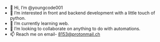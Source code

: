 - 👋 Hi, I’m @youngcode001
- 👀 I’m interested in front and backend development with a little touch of python.
- 🌱 I’m currently learning web.
- 💞️ I’m looking to collaborate on anything to do with automations.
- 📫 Reach me on email- 8153@protonmail.ch

<!---
youngcode001/youngcode001 is a ✨ special ✨ repository because its `README.md` (this file) appears on your GitHub profile.
You can click the Preview link to take a look at your changes.
--->
